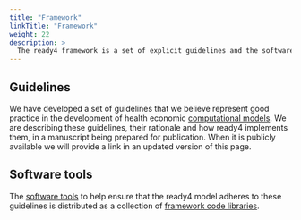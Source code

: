 ```yaml
---
title: "Framework"
linkTitle: "Framework"
weight: 22
description: >
  The ready4 framework is a set of explicit guidelines and the software to ensure they are consistently implemented.
---
```


## Guidelines
We have developed a set of guidelines that we believe represent good practice in the development of health economic [computational models](../model). We are describing these guidelines, their rationale and how ready4 implements them, in a manuscript being prepared for publication. When it is publicly available we will provide a link in an updated version of this page.

## Software tools
The [software tools](../../software) to help ensure that the ready4 model adheres to these guidelines is distributed as a collection of [framework code libraries](../../software/libraries/types/framework).


